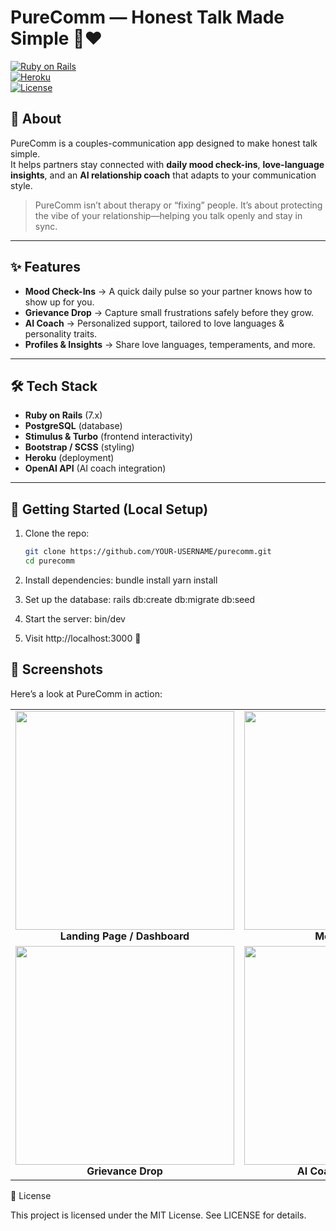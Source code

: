 # PureComm — Honest Talk Made Simple 💬❤️

[![Ruby on Rails](https://img.shields.io/badge/Rails-7.1-red?logo=rubyonrails)](https://rubyonrails.org/)  
[![Heroku](https://img.shields.io/badge/Deployed%20on-Heroku-430098?logo=heroku)](https://purecomm.herokuapp.com/)  
[![License](https://img.shields.io/badge/License-MIT-green.svg)](LICENSE)

## 🌟 About

PureComm is a couples-communication app designed to make honest talk simple.  
It helps partners stay connected with **daily mood check-ins**, **love-language insights**, and an **AI relationship coach** that adapts to your communication style.  

> PureComm isn’t about therapy or “fixing” people. It’s about protecting the vibe of your relationship—helping you talk openly and stay in sync.  

---

## ✨ Features

- **Mood Check-Ins** → A quick daily pulse so your partner knows how to show up for you.  
- **Grievance Drop** → Capture small frustrations safely before they grow.  
- **AI Coach** → Personalized support, tailored to love languages & personality traits.  
- **Profiles & Insights** → Share love languages, temperaments, and more.  

---

## 🛠️ Tech Stack

- **Ruby on Rails** (7.x)  
- **PostgreSQL** (database)  
- **Stimulus & Turbo** (frontend interactivity)  
- **Bootstrap / SCSS** (styling)  
- **Heroku** (deployment)  
- **OpenAI API** (AI coach integration)  

---

## 🚀 Getting Started (Local Setup)

1. Clone the repo:
   ```bash
   git clone https://github.com/YOUR-USERNAME/purecomm.git
   cd purecomm
   
 2. Install dependencies:
 bundle install
 yarn install
 
 3.	Set up the database:
 	rails db:create db:migrate db:seed
 
 4. Start the server:
 	bin/dev
 	
 5.	Visit http://localhost:3000 🎉
 
## 📸 Screenshots

Here’s a look at PureComm in action:  

<table>
  <tr>
    <td align="center">
      <img src="https://res.cloudinary.com/dt4jctqz1/image/upload/v1757422725/IMG_4342_bcgdb9.png" width="350"><br>
      <b>Landing Page / Dashboard</b>
    </td>
    <td align="center">
      <img src="https://res.cloudinary.com/dt4jctqz1/image/upload/v1757422725/IMG_4339_bfthte.png" width="350"><br>
      <b>Mood Check-In</b>
    </td>
  </tr>
  <tr>
    <td align="center">
      <img src="https://res.cloudinary.com/dt4jctqz1/image/upload/v1757422725/IMG_4341_fh1vxu.png" width="350"><br>
      <b>Grievance Drop</b>
    </td>
    <td align="center">
      <img src="https://res.cloudinary.com/dt4jctqz1/image/upload/v1757423852/IMG_4338_sldool.png" width="350"><br>
      <b>AI Coach Conversation</b>
    </td>
  </tr>
</table>
📜 License

This project is licensed under the MIT License. See LICENSE for details.
